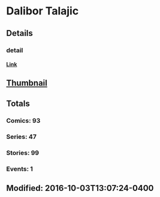 # Dalibor  Talajic 
## Details
### detail
#### [Link](http://marvel.com/comics/creators/11560/dalibor_talajic?utm_campaign=apiRef&utm_source=225578a89fc76f3d20fbffda5d17a88d)
## [Thumbnail](http://i.annihil.us/u/prod/marvel/i/mg/b/40/image_not_available.jpg)
## Totals
### Comics: 93
### Series: 47
### Stories: 99
### Events: 1
## Modified: 2016-10-03T13:07:24-0400